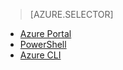 > [AZURE.SELECTOR]
- [Azure Portal](/documentation/articles/virtual-networks-create-vnet-arm-pportal/)
- [PowerShell](/documentation/articles/virtual-networks-create-vnet-arm-ps/)
- [Azure CLI](/documentation/articles/virtual-networks-create-vnet-arm-cli/)